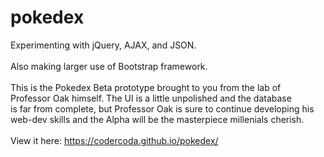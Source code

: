 # pokedex
Experimenting with jQuery, AJAX, and JSON.\
\
Also making larger use of Bootstrap framework.\
\
This is the Pokedex Beta prototype brought to you from the lab of\
Professor Oak himself. The UI is a little unpolished and the database\
is far from complete, but Professor Oak is sure to continue developing his\
web-dev skills and the Alpha will be the masterpiece millenials cherish.\
\
View it here: https://codercoda.github.io/pokedex/